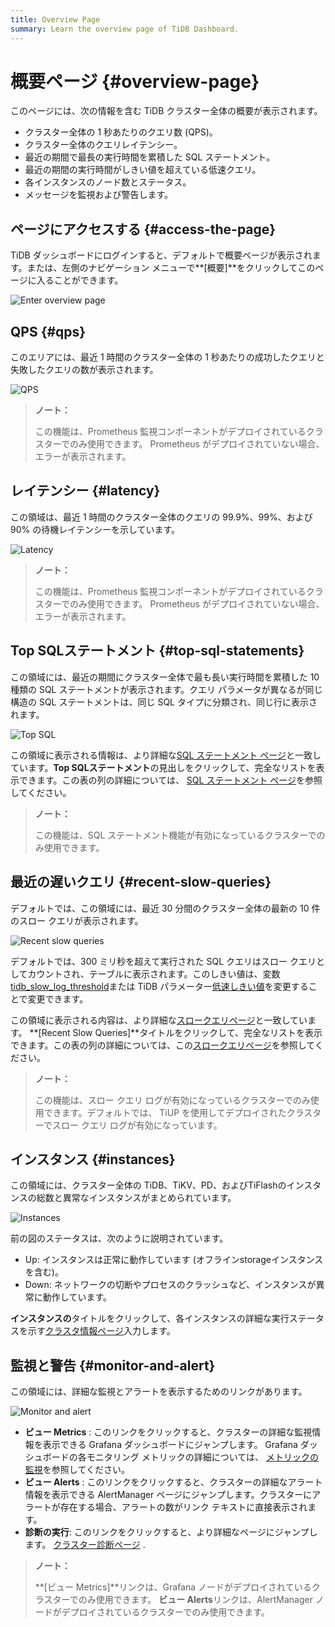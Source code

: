 ```yaml
---
title: Overview Page
summary: Learn the overview page of TiDB Dashboard.
---
```


# 概要ページ {#overview-page}

このページには、次の情報を含む TiDB クラスター全体の概要が表示されます。

-   クラスター全体の 1 秒あたりのクエリ数 (QPS)。
-   クラスター全体のクエリレイテンシー。
-   最近の期間で最長の実行時間を累積した SQL ステートメント。
-   最近の期間の実行時間がしきい値を超えている低速クエリ。
-   各インスタンスのノード数とステータス。
-   メッセージを監視および警告します。

## ページにアクセスする {#access-the-page}

TiDB ダッシュボードにログインすると、デフォルトで概要ページが表示されます。または、左側のナビゲーション メニューで**[概要]**をクリックしてこのページに入ることができます。

![Enter overview page](https://download.pingcap.com/images/docs/dashboard/dashboard-overview-access-v650.png)

## QPS {#qps}

このエリアには、最近 1 時間のクラスター全体の 1 秒あたりの成功したクエリと失敗したクエリの数が表示されます。

![QPS](https://download.pingcap.com/images/docs/dashboard/dashboard-overview-qps.png)

> **ノート：**
>
> この機能は、Prometheus 監視コンポーネントがデプロイされているクラスターでのみ使用できます。 Prometheus がデプロイされていない場合、エラーが表示されます。

## レイテンシー {#latency}

この領域は、最近 1 時間のクラスター全体のクエリの 99.9%、99%、および 90% の待機レイテンシーを示しています。

![Latency](https://download.pingcap.com/images/docs/dashboard/dashboard-overview-latency.png)

> **ノート：**
>
> この機能は、Prometheus 監視コンポーネントがデプロイされているクラスターでのみ使用できます。 Prometheus がデプロイされていない場合、エラーが表示されます。

## Top SQLステートメント {#top-sql-statements}

この領域には、最近の期間にクラスター全体で最も長い実行時間を累積した 10 種類の SQL ステートメントが表示されます。クエリ パラメータが異なるが同じ構造の SQL ステートメントは、同じ SQL タイプに分類され、同じ行に表示されます。

![Top SQL](https://download.pingcap.com/images/docs/dashboard/dashboard-overview-top-statements.png)

この領域に表示される情報は、より詳細な[SQL ステートメント ページ](/dashboard/dashboard-statement-list.md)と一致しています。**Top SQLステートメント**の見出しをクリックして、完全なリストを表示できます。この表の列の詳細については、 [SQL ステートメント ページ](/dashboard/dashboard-statement-list.md)を参照してください。

> **ノート：**
>
> この機能は、SQL ステートメント機能が有効になっているクラスターでのみ使用できます。

## 最近の遅いクエリ {#recent-slow-queries}

デフォルトでは、この領域には、最近 30 分間のクラスター全体の最新の 10 件のスロー クエリが表示されます。

![Recent slow queries](https://download.pingcap.com/images/docs/dashboard/dashboard-overview-slow-query.png)

デフォルトでは、300 ミリ秒を超えて実行された SQL クエリはスロー クエリとしてカウントされ、テーブルに表示されます。このしきい値は、変数[tidb_slow_log_threshold](/system-variables.md#tidb_slow_log_threshold)または TiDB パラメーター[低速しきい値](/tidb-configuration-file.md#slow-threshold)を変更することで変更できます。

この領域に表示される内容は、より詳細な[スロークエリページ](/dashboard/dashboard-slow-query.md)と一致しています。 **[Recent Slow Queries]**タイトルをクリックして、完全なリストを表示できます。この表の列の詳細については、この[スロークエリページ](/dashboard/dashboard-slow-query.md)を参照してください。

> **ノート：**
>
> この機能は、スロー クエリ ログが有効になっているクラスターでのみ使用できます。デフォルトでは、 TiUP を使用してデプロイされたクラスターでスロー クエリ ログが有効になっています。

## インスタンス {#instances}

この領域には、クラスター全体の TiDB、TiKV、PD、およびTiFlashのインスタンスの総数と異常なインスタンスがまとめられています。

![Instances](https://download.pingcap.com/images/docs/dashboard/dashboard-overview-instances.png)

前の図のステータスは、次のように説明されています。

-   Up: インスタンスは正常に動作しています (オフラインstorageインスタンスを含む)。
-   Down: ネットワークの切断やプロセスのクラッシュなど、インスタンスが異常に動作しています。

**インスタンスの**タイトルをクリックして、各インスタンスの詳細な実行ステータスを示す[クラスタ情報ページ](/dashboard/dashboard-cluster-info.md)入力します。

## 監視と警告 {#monitor-and-alert}

この領域には、詳細な監視とアラートを表示するためのリンクがあります。

![Monitor and alert](https://download.pingcap.com/images/docs/dashboard/dashboard-overview-monitor.png)

-   **ビュー Metrics** : このリンクをクリックすると、クラスターの詳細な監視情報を表示できる Grafana ダッシュボードにジャンプします。 Grafana ダッシュボードの各モニタリング メトリックの詳細については、 [メトリックの監視](/grafana-overview-dashboard.md)を参照してください。
-   **ビュー Alerts** : このリンクをクリックすると、クラスターの詳細なアラート情報を表示できる AlertManager ページにジャンプします。クラスターにアラートが存在する場合、アラートの数がリンク テキストに直接表示されます。
-   **診断の実行**: このリンクをクリックすると、より詳細なページにジャンプします。 [クラスター診断ページ](/dashboard/dashboard-diagnostics-access.md) .

> **ノート：**
>
> **[ビュー Metrics]**リンクは、Grafana ノードがデプロイされているクラスターでのみ使用できます。 <strong>ビュー Alerts</strong>リンクは、AlertManager ノードがデプロイされているクラスターでのみ使用できます。
